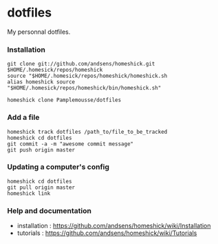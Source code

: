 dotfiles
========

My personnal dotfiles.


### Installation

    git clone git://github.com/andsens/homeshick.git $HOME/.homesick/repos/homeshick
    source "$HOME/.homesick/repos/homeshick/homeshick.sh
    alias homeshick source "$HOME/.homesick/repos/homeshick/bin/homeshick.sh"
    
    homeshick clone Pamplemousse/dotfiles


### Add a file

    homeshick track dotfiles /path_to/file_to_be_tracked
    homeshick cd dotfiles
    git commit -a -m "awesome commit message"
    git push origin master
    
    
### Updating a computer's config

    homeshick cd dotfiles
    git pull origin master
    homeshick link


### Help and documentation

  - installation : https://github.com/andsens/homeshick/wiki/Installation
  - tutorials    : https://github.com/andsens/homeshick/wiki/Tutorials
